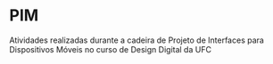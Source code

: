 # PIM
Atividades realizadas durante a cadeira de Projeto de Interfaces para Dispositivos Móveis no curso de Design Digital da UFC

